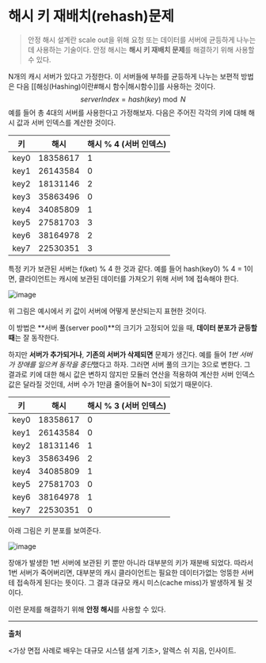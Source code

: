 # 해시 키 재배치(rehash)문제

> 안정 해시 설계란 scale out을 위해 요청 또는 데이터를 서버에 균등하게 나누는데 사용하는 기술이다. 안정 해시는 **해시 키 재배치 문제**를 해결하기 위해 사용할 수 있다.

N개의 캐시 서버가 있다고 가정한다. 이 서버들에 부하를 균등하게 나누는 보편적 방법은 다음 [[해싱(Hashing)이란#해시 함수|해시함수]]를 사용하는 것이다.
$$
serverIndex=hash(key)\bmod N
$$
예를 들어 총 4대의 서버를 사용한다고 가정해보자. 다음은 주어진 각각의 키에 대해 해시 값과 서버 인덱스를 계산한 것이다.

| 키   | 해시     | 해시 % 4 (서버 인덱스) |
| ---- | -------- | ---------------------- |
| key0 | 18358617 | 1                      |
| key1 | 26143584 | 0                      |
| key2 | 18131146 | 2                      |
| key3 | 35863496 | 0                      |
| key4 | 34085809 | 1                      |
| key5 | 27581703 | 3                      |
| key6 | 38164978 | 2                      |
| key7 | 22530351 | 3                      |

특정 키가 보관된 서버는 f(ket) % 4 한 것과 같다. 예를 들어 hash(key0) % 4 = 1이면, 클라이언트는 캐시에 보관된 데이터를 가져오기 위해 서버 1에 접속해야 한다. 

![image](https://github.com/user-attachments/assets/8b8ddeb5-3b72-4a75-b99a-790c77ec5b46)

위 그림은 예시에서 키 값이 서버에 어떻게 분산되는지 표현한 것이다.

이 방법은 **서버 풀(server pool)**의 크기가 고정되어 있을 때, **데이터 분포가 균등할 때**는 잘 동작한다.

하지만 **서버가 추가되거나**, **기존의 서버가 삭제되면** 문제가 생긴다. 예를 들어 *1번 서버가 장애를 일으켜 동작을 중단*했다고 하자. 그러면 서버 풀의 크기는 3으로 변한다. 그 결과로 키에 대한 해시 값은 변하지 않지만 모듈러 연산을 적용하여 계산한 서버 인덱스 값은 달라질 것인데, 서버 수가 1만큼 줄어들어 N=3이 되었기 때문이다.



| 키   | 해시     | 해시 % 3 (서버 인덱스) |
| ---- | -------- | ---------------------- |
| key0 | 18358617 | 0                      |
| key1 | 26143584 | 0                      |
| key2 | 18131146 | 1                      |
| key3 | 35863496 | 2                      |
| key4 | 34085809 | 1                      |
| key5 | 27581703 | 0                      |
| key6 | 38164978 | 1                      |
| key7 | 22530351 | 0                      |



아래 그림은 키 분포를 보여준다. <br>

![image](https://github.com/user-attachments/assets/52bd788a-7132-4547-b975-47a37bc15151)

장애가 발생한 1번 서버에 보관된 키 뿐만 아니라 대부분의 키가 재분배 되었다. 따라서 1번 서버가 죽어버리면, 대부분의 캐시 클라이언트는 필요한 데이터가없는 엉뚱한 서버테 접속하게 된다는 뜻이다. 그 결과 대규모 캐시 미스(cache miss)가 발생하게 될 것이다. 

이런 문제를 해결하기 위해 **안정 해시**를 사용할 수 있다.

---

**출처**

<가상 면접 사례로 배우는 대규모 시스템 설계 기초>, 알렉스 쉬 지음, 인사이트.
